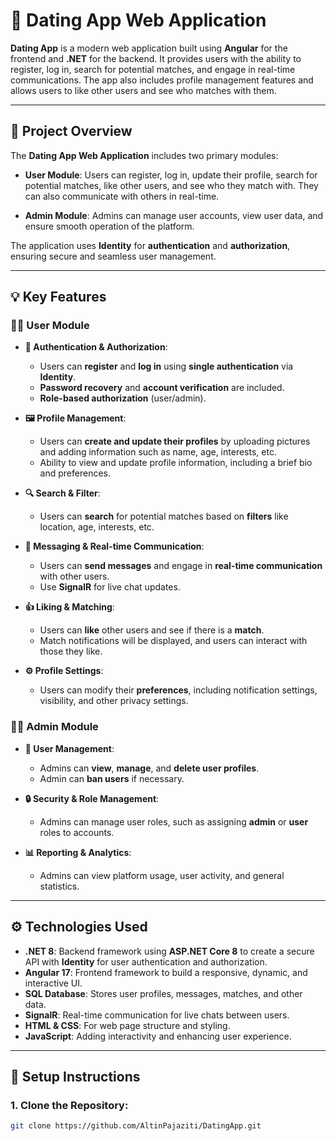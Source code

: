 # 💬 **Dating App Web Application**

**Dating App** is a modern web application built using **Angular** for the frontend and **.NET** for the backend. It provides users with the ability to register, log in, search for potential matches, and engage in real-time communications. The app also includes profile management features and allows users to like other users and see who matches with them.

---

## 📝 **Project Overview**

The **Dating App Web Application** includes two primary modules:

- **User Module**: Users can register, log in, update their profile, search for potential matches, like other users, and see who they match with. They can also communicate with others in real-time.
  
- **Admin Module**: Admins can manage user accounts, view user data, and ensure smooth operation of the platform.

The application uses **Identity** for **authentication** and **authorization**, ensuring secure and seamless user management.

---

## 💡 **Key Features**

### **👨‍💻 User Module**
- **🔑 Authentication & Authorization**:
  - Users can **register** and **log in** using **single authentication** via **Identity**.
  - **Password recovery** and **account verification** are included.
  - **Role-based authorization** (user/admin).
  
- **🖼 Profile Management**:
  - Users can **create and update their profiles** by uploading pictures and adding information such as name, age, interests, etc.
  - Ability to view and update profile information, including a brief bio and preferences.
  
- **🔍 Search & Filter**:
  - Users can **search** for potential matches based on **filters** like location, age, interests, etc.
  
- **💬 Messaging & Real-time Communication**:
  - Users can **send messages** and engage in **real-time communication** with other users.
  - Use **SignalR** for live chat updates.
  
- **👍 Liking & Matching**:
  - Users can **like** other users and see if there is a **match**.
  - Match notifications will be displayed, and users can interact with those they like.
  
- **⚙️ Profile Settings**:
  - Users can modify their **preferences**, including notification settings, visibility, and other privacy settings.

### **👩‍💻 Admin Module**
- **👤 User Management**:
  - Admins can **view**, **manage**, and **delete user profiles**.
  - Admin can **ban users** if necessary.
  
- **🔒 Security & Role Management**:
  - Admins can manage user roles, such as assigning **admin** or **user** roles to accounts.
  
- **📊 Reporting & Analytics**:
  - Admins can view platform usage, user activity, and general statistics.

---

## ⚙️ **Technologies Used**

- **.NET 8**: Backend framework using **ASP.NET Core 8** to create a secure API with **Identity** for user authentication and authorization.
- **Angular 17**: Frontend framework to build a responsive, dynamic, and interactive UI.
- **SQL Database**: Stores user profiles, messages, matches, and other data.
- **SignalR**: Real-time communication for live chats between users.
- **HTML & CSS**: For web page structure and styling.
- **JavaScript**: Adding interactivity and enhancing user experience.

---

## 🚀 **Setup Instructions**

### 1. **Clone the Repository**:
```bash
git clone https://github.com/AltinPajaziti/DatingApp.git
